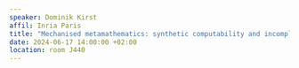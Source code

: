 ```yaml
---
speaker: Dominik Kirst
affil: Inria Paris
title: "Mechanised metamathematics: synthetic computability and incompleteness in Coq"
date: 2024-06-17 14:00:00 +02:00
location: room J440
---
```


